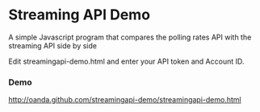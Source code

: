 Streaming API Demo
==================

A simple Javascript program that compares the polling rates API with the streaming API side by side

Edit streamingapi-demo.html and enter your API token and Account ID.

### Demo

http://oanda.github.com/streamingapi-demo/streamingapi-demo.html
